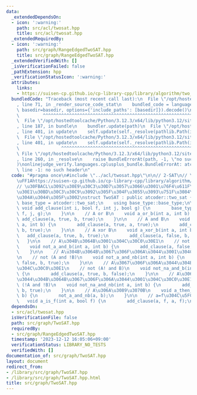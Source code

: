 ```yaml
---
data:
  _extendedDependsOn:
  - icon: ':warning:'
    path: src/acl/twosat.hpp
    title: src/acl/twosat.hpp
  _extendedRequiredBy:
  - icon: ':warning:'
    path: src/graph/RangeEdgedTwoSAT.hpp
    title: src/graph/RangeEdgedTwoSAT.hpp
  _extendedVerifiedWith: []
  _isVerificationFailed: false
  _pathExtension: hpp
  _verificationStatusIcon: ':warning:'
  attributes:
    links:
    - https://suisen-cp.github.io/cp-library-cpp/library/algorithm/two_sat.hpp
  bundledCode: "Traceback (most recent call last):\n  File \"/opt/hostedtoolcache/Python/3.12.3/x64/lib/python3.12/site-packages/onlinejudge_verify/documentation/build.py\"\
    , line 71, in _render_source_code_stat\n    bundled_code = language.bundle(stat.path,\
    \ basedir=basedir, options={'include_paths': [basedir]}).decode()\n          \
    \         ^^^^^^^^^^^^^^^^^^^^^^^^^^^^^^^^^^^^^^^^^^^^^^^^^^^^^^^^^^^^^^^^^^^^^^^^^^^^^^^^^\n\
    \  File \"/opt/hostedtoolcache/Python/3.12.3/x64/lib/python3.12/site-packages/onlinejudge_verify/languages/cplusplus.py\"\
    , line 187, in bundle\n    bundler.update(path)\n  File \"/opt/hostedtoolcache/Python/3.12.3/x64/lib/python3.12/site-packages/onlinejudge_verify/languages/cplusplus_bundle.py\"\
    , line 401, in update\n    self.update(self._resolve(pathlib.Path(included), included_from=path))\n\
    \  File \"/opt/hostedtoolcache/Python/3.12.3/x64/lib/python3.12/site-packages/onlinejudge_verify/languages/cplusplus_bundle.py\"\
    , line 401, in update\n    self.update(self._resolve(pathlib.Path(included), included_from=path))\n\
    \                ^^^^^^^^^^^^^^^^^^^^^^^^^^^^^^^^^^^^^^^^^^^^^^^^^^^^^^^^^\n \
    \ File \"/opt/hostedtoolcache/Python/3.12.3/x64/lib/python3.12/site-packages/onlinejudge_verify/languages/cplusplus_bundle.py\"\
    , line 260, in _resolve\n    raise BundleErrorAt(path, -1, \"no such header\"\
    )\nonlinejudge_verify.languages.cplusplus_bundle.BundleErrorAt: atcoder/twosat:\
    \ line -1: no such header\n"
  code: "#pragma once\n#include \"../acl/twosat.hpp\"\n\n// 2-SAT\n// \u53C2\u8003\
    \uFF1Ahttps://suisen-cp.github.io/cp-library-cpp/library/algorithm/two_sat.hpp\n\
    // \u30FBACL\u3092\u30E9\u30C3\u30D7\u3057\u3066\u3001\u76F4\u611F\u7684\u306A\
    \u30E1\u30BD\u30C3\u30C9\u3092\u305F\u304F\u3055\u3093\u751F\u3084\u3057\u3066\
    \u304A\u3044\u305F\u3002\nstruct TwoSAT : public atcoder::two_sat {\n    using\
    \ base_type = atcoder::two_sat;\n    using base_type::base_type;\n\n    virtual\
    \ void add_clause(int i, bool f, int j, bool g) {\n        base_type::add_clause(i,\
    \ f, j, g);\n    }\n\n    // A or B\n    void a_or_b(int a, int b) {\n       \
    \ add_clause(a, true, b, true);\n    }\n\n    // A and B\n    void a_and_b(int\
    \ a, int b) {\n        add_clause(a, true, a, true);\n        add_clause(b, true,\
    \ b, true);\n    }\n\n    // A xor B\n    void a_xor_b(int a, int b) {\n     \
    \   add_clause(a, true, b, true);\n        add_clause(a, false, b, false);\n \
    \   }\n\n    // A\u304B\u3064B\u3001\u304C\u30C0\u30E1\n    // not (A and B)\n\
    \    void not_a_and_b(int a, int b) {\n        add_clause(a, false, b, false);\n\
    \    }\n\n    // A\u304B\u3064B\u3067\u306F\u306A\u3044\u3001\u304C\u30C0\u30E1\
    \n    // not (A and !B)\n    void not_a_and_nb(int a, int b) {\n        add_clause(a,\
    \ false, b, true);\n    }\n\n    // A\u3067\u306F\u306A\u3044\u304B\u3064B\u3001\
    \u304C\u30C0\u30E1\n    // not (A! and B)\n    void not_na_and_b(int a, int b)\
    \ {\n        add_clause(a, true, b, false);\n    }\n\n    // A\u3067\u306F\u306A\
    \u3044\u304B\u3064B\u3067\u306F\u306A\u3044\u3001\u304C\u30C0\u30E1\n    // not\
    \ (!A and !B)\n    void not_na_and_nb(int a, int b) {\n        add_clause(a, true,\
    \ b, true);\n    }\n\n    // A\u306A\u3089\u3070B\n    void a_then_b(int a, int\
    \ b) {\n        not_a_and_nb(a, b);\n    }\n\n    // a=f\u304C\u5FC5\u9808\n \
    \   void a_is_f(int a, bool f) {\n        add_clause(a, f, a, f);\n    }\n};\n"
  dependsOn:
  - src/acl/twosat.hpp
  isVerificationFile: false
  path: src/graph/TwoSAT.hpp
  requiredBy:
  - src/graph/RangeEdgedTwoSAT.hpp
  timestamp: '2023-12-12 16:05:06+09:00'
  verificationStatus: LIBRARY_NO_TESTS
  verifiedWith: []
documentation_of: src/graph/TwoSAT.hpp
layout: document
redirect_from:
- /library/src/graph/TwoSAT.hpp
- /library/src/graph/TwoSAT.hpp.html
title: src/graph/TwoSAT.hpp
---
```

